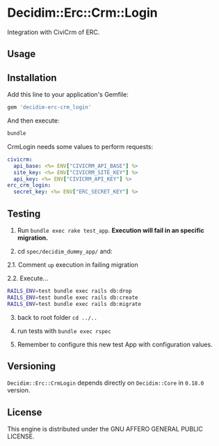 # Decidim::Erc::Crm::Login

Integration with CiviCrm of ERC.

## Usage


## Installation

Add this line to your application's Gemfile:

```ruby
gem 'decidim-erc-crm_login'
```

And then execute:

```bash
bundle
```

CrmLogin needs some values to perform requests:

```yml
civicrm:
  api_base: <%= ENV["CIVICRM_API_BASE"] %>
  site_key: <%= ENV["CIVICRM_SITE_KEY"] %>
  api_key: <%= ENV["CIVICRM_API_KEY"] %>
erc_crm_login:
  secret_key: <%= ENV["ERC_SECRET_KEY"] %>
```

## Testing

1. Run `bundle exec rake test_app`. **Execution will fail in an specific migration.**

2. cd `spec/decidim_dummy_app/` and:

  2.1. Comment `up` execution in failing migration

  2.2. Execute...
  ```bash
  RAILS_ENV=test bundle exec rails db:drop
  RAILS_ENV=test bundle exec rails db:create
  RAILS_ENV=test bundle exec rails db:migrate
  ```
3. back to root folder `cd ../..`

4. run tests with `bundle exec rspec`

5. Remember to configure this new test App with configuration values.

## Versioning

`Decidim::Erc::CrmLogin` depends directly on `Decidim::Core` in `0.18.0` version.

## License

This engine is distributed under the GNU AFFERO GENERAL PUBLIC LICENSE.
